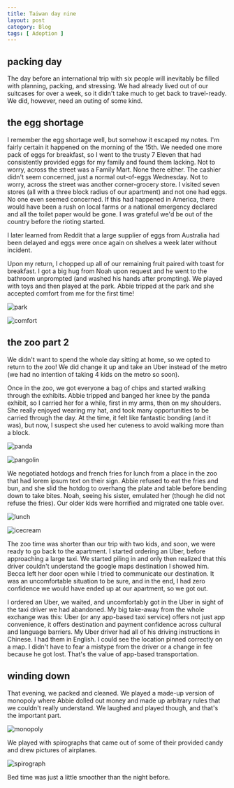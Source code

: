 ```yaml
---
title: Taiwan day nine
layout: post
category: Blog
tags: [ Adoption ]
---
```


## packing day
The day before an international trip with six people will inevitably be filled with planning, packing, and stressing. We had already lived out of our suitcases for over a week, so it didn't take much to get back to travel-ready. We did, however, need an outing of some kind.

<!-- more -->
## the egg shortage
I remember the egg shortage well, but somehow it escaped my notes. I'm fairly certain it happened on the morning of the 15th. We needed one more pack of eggs for breakfast, so I went to the trusty 7 Eleven that had consistently provided eggs for my family and found them lacking. Not to worry, across the street was a Family Mart. None there either. The cashier didn't seem concerned, just a normal out-of-eggs Wednesday. Not to worry, across the street was another corner-grocery store. I visited seven stores (all with a three block radius of our apartment) and not one had eggs. No one even seemed concerned. If this had happened in America, there would have been a rush on local farms or a national emergency declared and all the toilet paper would be gone. I was grateful we'd be out of the country before the rioting started.

I later learned from Reddit that a large supplier of eggs from Australia had been delayed and eggs were once again on shelves a week later without incident.

Upon my return, I chopped up all of our remaining fruit paired with toast for breakfast. I got a big hug from Noah upon request and he went to the bathroom unprompted (and washed his hands after prompting). We played with toys and then played at the park. Abbie tripped at the park and she accepted comfort from me for the first time! 

![park](https://lh3.googleusercontent.com/pw/AJFCJaWDXQtAcAD9QfTm9nXDQ0cpORACmBMxEs5MTbr0OmtbkKAin3fKpBtBMrOsG-gPakoBDamd5ZkOoGIVfjG-pT7JF6koQQfWabRxyoNOXH_-u_iwVjGco8hDg8yWm7IT-1U7X-xhmI6uHiy1X_dXsnFEGw=w1199-h903-s-no?authuser=0)

![comfort](https://lh3.googleusercontent.com/pw/AJFCJaX0WFe470VXpfl39V5NrCPxKwc1d18bXPijgfRhJsZgfmjvAZw53GHTm330YAeqTWDu8mUnDM-rUiVRusbczfqRXXhAivRAv2q_8zmjrwxnN62CMXsuok4Zb0a_93II1KGxALKg52w63vJli20LyZeQIg=w893-h903-s-no?authuser=0)

## the zoo part 2
We didn't want to spend the whole day sitting at home, so we opted to return to the zoo! We did change it up and take an Uber instead of the metro (we had no intention of taking 4 kids on the metro so soon). 

Once in the zoo, we got everyone a bag of chips and started walking through the exhibits. Abbie tripped and banged her knee by the panda exhibit, so I carried her for a while, first in my arms, then on my shoulders. She really enjoyed wearing my hat, and took many opportunities to be carried through the day. At the time, it felt like fantastic bonding (and it was), but now, I suspect she used her cuteness to avoid walking more than a block.

![panda](https://lh3.googleusercontent.com/pw/AJFCJaUYXwKbKbzHzOHwL_sQUSReUMB3jsWLNM0zhfuvDuZPqgpiJbsNOwTbNjG1oLLdHe94ej3pSN8cHOHnhajObS6zNMOv2Dq_nbwSAHTwz4PALq5Cb0bYZoGv-0PwrU8kqoVH_2i6H3_Mr1KNIIEOPO-1JQ=w678-h903-s-no?authuser=0)

![pangolin](https://lh3.googleusercontent.com/pw/AJFCJaW5KldyHxPG1ILvZPBEX5Phm2zuJo9xvAeoez3zqMvFd8b349TSUtdGEue_8RARcnGWRLw2NLFKHO8XIAYq-85YGQa2CSC2GJ2sd_yJnDBPWPEId2otrTUb4IqjznIUEhNaYe1HFN1ZtyKfSXjZPUU44g=w1204-h903-s-no?authuser=0)

We negotiated hotdogs and french fries for lunch from a place in the zoo that had lorem ipsum text on their sign. Abbie refused to eat the fries and bun, and she slid the hotdog to overhang the plate and table before bending down to take bites. Noah, seeing his sister, emulated her (though he did not refuse the fries). Our older kids were horrified and migrated one table over. 

![lunch](https://lh3.googleusercontent.com/pw/AJFCJaUY3SC9tNBI8EASgELPbvL8EUD0w3rvKLmULDA_IcibfR29XFWkA1cv1brj4KhHtyYqjpLGNwHSyoZpQtu5NKU49IzIpzxnEjKWEZCvTjOsNzCNHifyKor2XTFGVIW17c4Rbaavca9oB3WQlt_vTQUP4A=w1199-h903-s-no?authuser=0)

![icecream](https://lh3.googleusercontent.com/pw/AJFCJaWcstqd1VuRco7LSi18FBpYTVda9DSELiQpv6nb5sAxZw9IN44R8tV3Ds5n_2MKfMXHRO1Xx2F_HVMEj_iaMUmXXsb69l2Ld7ubWGZfsbXCvcslDWKFJnglMuRmV4_Tlo9qaPfU5S5V6T8gCi4dPxoNVA=w1175-h903-s-no?authuser=0)

The zoo time was shorter than our trip with two kids, and soon, we were ready to go back to the apartment. I started ordering an Uber, before approaching a large taxi. We started piling in and only then realized that this driver couldn't understand the google maps destination I showed him. Becca left her door open while I tried to communicate our destination. It was an uncomfortable situation to be sure, and in the end, I had zero confidence we would have ended up at our apartment, so we got out.

I ordered an Uber, we waited, and uncomfortably got in the Uber in sight of the taxi driver we had abandoned. My big take-away from the whole exchange was this: Uber (or any app-based taxi service) offers not just app convenience, it offers destination and payment confidence across cultural and language barriers. My Uber driver had all of his driving instructions in Chinese. I had them in English. I could see the location pinned correctly on a map. I didn't have to fear a mistype from the driver or a change in fee because he got lost. That's the value of app-based transportation.

## winding down
That evening, we packed and cleaned. We played a made-up version of monopoly where Abbie dolled out money and made up arbitrary rules that we couldn't really understand. We laughed and played though, and that's the important part.

![monopoly](https://lh3.googleusercontent.com/pw/AJFCJaWcUaxAKth49SGkSKMNsmSMnhcrP7bEcS0XfihfjMm8Mnnuv2dY0fv1OqYpS0mMwSBptl5ee4Nq8AOi5Zcio4BRKGzYirQju-vC2MsG0Xf41d4oH_aIwrvCoawoOjM4VBBu1f9DD1bDp1PwbXZMwijxIA=w1199-h903-s-no?authuser=0)

We played with spirographs that came out of some of their provided candy and drew pictures of airplanes.

![spirograph](https://lh3.googleusercontent.com/pw/AJFCJaVgNMNZ8ASnVAnlSGVf_K2IfRd0i5lrxnYD7gKcgNQY-ftlP_4GRvEPm8FV-Incmo9Yun9aexq_yvbuLrCyHTLtuX28gPnxlpQbp-1Xy9rfk2tyOOm8luPR1kR9xH1mXeINvUYtQRfNokuf-v3XJgGlPQ=w1199-h903-s-no?authuser=0)

Bed time was just a little smoother than the night before.

